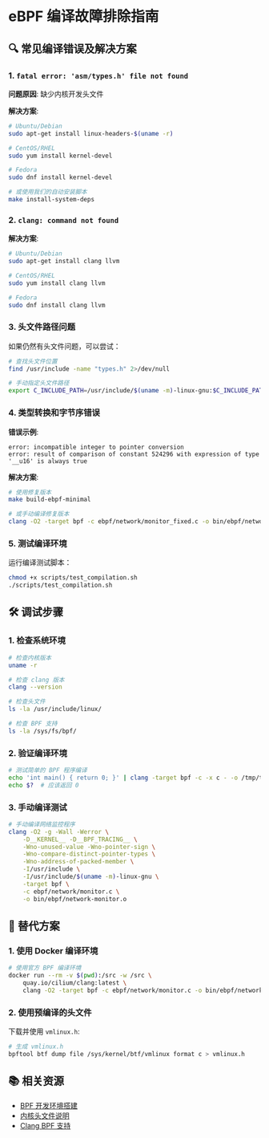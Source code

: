 # eBPF 编译故障排除指南

## 🔍 常见编译错误及解决方案

### 1. `fatal error: 'asm/types.h' file not found`

**问题原因**: 缺少内核开发头文件

**解决方案**:
```bash
# Ubuntu/Debian
sudo apt-get install linux-headers-$(uname -r)

# CentOS/RHEL
sudo yum install kernel-devel

# Fedora
sudo dnf install kernel-devel

# 或使用我们的自动安装脚本
make install-system-deps
```

### 2. `clang: command not found`

**解决方案**:
```bash
# Ubuntu/Debian
sudo apt-get install clang llvm

# CentOS/RHEL
sudo yum install clang llvm

# Fedora
sudo dnf install clang llvm
```

### 3. 头文件路径问题

如果仍然有头文件问题，可以尝试：

```bash
# 查找头文件位置
find /usr/include -name "types.h" 2>/dev/null

# 手动指定头文件路径
export C_INCLUDE_PATH=/usr/include/$(uname -m)-linux-gnu:$C_INCLUDE_PATH
```

### 4. 类型转换和字节序错误

**错误示例**:
```
error: incompatible integer to pointer conversion
error: result of comparison of constant 524296 with expression of type '__u16' is always true
```

**解决方案**:
```bash
# 使用修复版本
make build-ebpf-minimal

# 或手动编译修复版本
clang -O2 -target bpf -c ebpf/network/monitor_fixed.c -o bin/ebpf/network-monitor.o
```

### 5. 测试编译环境

运行编译测试脚本：
```bash
chmod +x scripts/test_compilation.sh
./scripts/test_compilation.sh
```

## 🛠️ 调试步骤

### 1. 检查系统环境
```bash
# 检查内核版本
uname -r

# 检查 clang 版本
clang --version

# 检查头文件
ls -la /usr/include/linux/

# 检查 BPF 支持
ls -la /sys/fs/bpf/
```

### 2. 验证编译环境
```bash
# 测试简单的 BPF 程序编译
echo 'int main() { return 0; }' | clang -target bpf -c -x c - -o /tmp/test.o
echo $?  # 应该返回 0
```

### 3. 手动编译测试
```bash
# 手动编译网络监控程序
clang -O2 -g -Wall -Werror \
    -D__KERNEL__ -D__BPF_TRACING__ \
    -Wno-unused-value -Wno-pointer-sign \
    -Wno-compare-distinct-pointer-types \
    -Wno-address-of-packed-member \
    -I/usr/include \
    -I/usr/include/$(uname -m)-linux-gnu \
    -target bpf \
    -c ebpf/network/monitor.c \
    -o bin/ebpf/network-monitor.o
```

## 🔧 替代方案

### 1. 使用 Docker 编译环境
```bash
# 使用官方 BPF 编译环境
docker run --rm -v $(pwd):/src -w /src \
    quay.io/cilium/clang:latest \
    clang -O2 -target bpf -c ebpf/network/monitor.c -o bin/ebpf/network-monitor.o
```

### 2. 使用预编译的头文件
下载并使用 `vmlinux.h`:
```bash
# 生成 vmlinux.h
bpftool btf dump file /sys/kernel/btf/vmlinux format c > vmlinux.h
```

## 📚 相关资源

- [BPF 开发环境搭建](https://docs.cilium.io/en/latest/bpf/toolchain/)
- [内核头文件说明](https://www.kernel.org/doc/Documentation/kbuild/headers_install.txt)
- [Clang BPF 支持](https://clang.llvm.org/docs/UsersManual.html#compiling-bpf-programs)
